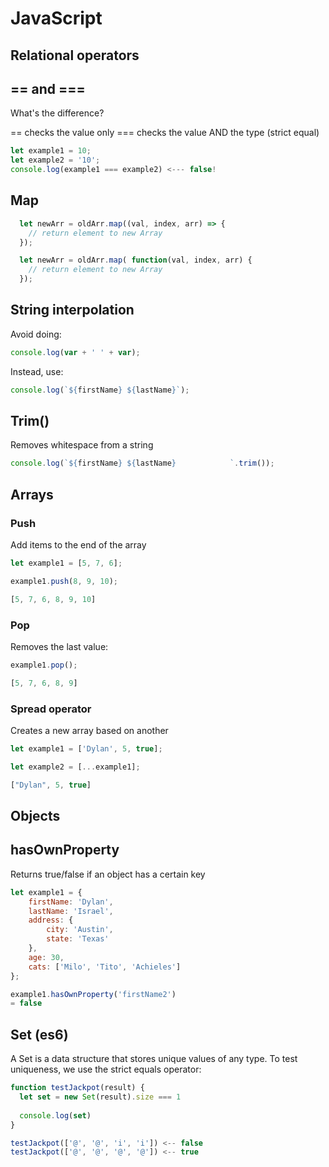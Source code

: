 # JavaScript

## Relational operators

## == and ===

What's the difference?

== checks the value only
=== checks the value AND the type (strict equal)

```javascript
let example1 = 10;
let example2 = '10';
console.log(example1 === example2) <--- false!
```

## Map

```javascript
  let newArr = oldArr.map((val, index, arr) => {
    // return element to new Array
  });

  let newArr = oldArr.map( function(val, index, arr) {
    // return element to new Array
  });
```

## String interpolation

Avoid doing:

```javascript
console.log(var + ' ' + var);
```

Instead, use:

```javascript
console.log(`${firstName} ${lastName}`);
```

## Trim()

Removes whitespace from a string

```javascript
console.log(`${firstName} ${lastName}            `.trim());
```

## Arrays

### Push 

Add items to the end of the array

```javascript
let example1 = [5, 7, 6];

example1.push(8, 9, 10);

[5, 7, 6, 8, 9, 10]
```

### Pop

Removes the last value:

```javascript
example1.pop();

[5, 7, 6, 8, 9]
```

### Spread operator

Creates a new array based on another

```javascript
let example1 = ['Dylan', 5, true];

let example2 = [...example1];

["Dylan", 5, true]
```

## Objects

## hasOwnProperty

Returns true/false if an object has a certain key

```javascript
let example1 = {
    firstName: 'Dylan',
    lastName: 'Israel',
    address: {
        city: 'Austin',
        state: 'Texas'
    },
    age: 30,
    cats: ['Milo', 'Tito', 'Achieles']
};

example1.hasOwnProperty('firstName2')
= false
```

## Set (es6)

A Set is a data structure that stores unique values of any type. To test uniqueness, we use
the strict equals operator:

```javascript
function testJackpot(result) {
  let set = new Set(result).size === 1
  
  console.log(set)
}

testJackpot(['@', '@', 'i', 'i']) <-- false
testJackpot(['@', '@', '@', '@']) <-- true
```